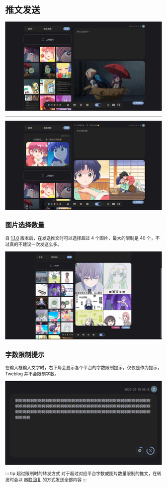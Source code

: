 # 推文发送

![](./assets/2024-12-30_133209.jpg)

---

![](./assets/2024-12-30_133434.jpg)

## 图片选择数量 <Badge type="tip" text="1.1.0" />
自 [1.1.0](../changelog#110) 版本后，在发送推文时可以选择超过 4 个图片，最大的限制是 40 个，不过真的不建议一次发这么多。

![](./assets/2025-02-10_083252.jpg)

## 字数限制提示 <Badge type="tip" text="1.1.0" />
在输入框输入文字时，右下角会显示各个平台的字数限制提示，仅仅是作为提示，Tweblog 并不会限制字数。

![](./assets/2025-02-10_081912.jpg)

::: tip 超过限制时的转发方式
对于超过对应平台字数或图片数量限制的推文，在转发时会以 [串联回复](./tweet-forward#串联回复) 的方式发送全部内容
:::